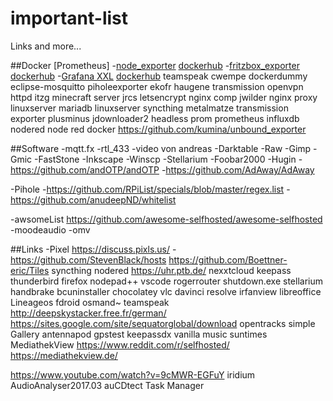 # important-list
Links and more...

##Docker
[Prometheus]
-[node_exporter](https://github.com/prometheus/node_exporter) [dockerhub](https://hub.docker.com/r/prom/node-exporter/)
-[fritzbox_exporter](https://github.com/mxschmitt/fritzbox_exporter) [dockerhub](https://hub.docker.com/r/mxschmitt/fritzbox_exporter)
-[Grafana XXL](https://github.com/monitoringartist/grafana-xxl) [dockerhub](https://hub.docker.com/r/monitoringartist/grafana-xxl)
teamspeak
cwempe dockerdummy
eclipse-mosquitto
piholeexporter ekofr
haugene transmission openvpn
httpd
itzg minecraft server
jrcs letsencrypt nginx comp
jwilder nginx proxy
linuxserver mariadb
linuxserver syncthing
metalmatze transmission exporter
plusminus jdownloader2 headless
prom prometheus
influxdb
nodered node red docker
https://github.com/kumina/unbound_exporter

##Software
-mqtt.fx
-rtl_433
 -video von andreas
-Darktable
-Raw
-Gimp
-Gmic
-FastStone
-Inkscape
-Winscp
-Stellarium
-Foobar2000
-Hugin
-https://github.com/andOTP/andOTP
-https://github.com/AdAway/AdAway

-Pihole
 -https://github.com/RPiList/specials/blob/master/regex.list
 -https://github.com/anudeepND/whitelist

-awsomeList https://github.com/awesome-selfhosted/awesome-selfhosted
-moodeaudio
-omv

##Links
-Pixel https://discuss.pixls.us/
-https://github.com/StevenBlack/hosts
https://github.com/Boettner-eric/Tiles
syncthing
nodered
https://uhr.ptb.de/
nexxtcloud
keepass
thunderbird
firefox
nodepad++
vscode
rogerrouter
shutdown.exe
stellarium
handbrake
bcuninstaller
chocolatey
vlc
davinci resolve
irfanview
libreoffice
Lineageos
fdroid
osmand~
teamspeak
http://deepskystacker.free.fr/german/
https://sites.google.com/site/sequatorglobal/download
opentracks
simple Gallery
antennapod
gpstest
keepassdx
vanilla music
suntimes
MediathekView
https://www.reddit.com/r/selfhosted/
https://mediathekview.de/

https://www.youtube.com/watch?v=9cMWR-EGFuY
iridium
AudioAnalyser2017.03
auCDtect Task Manager
